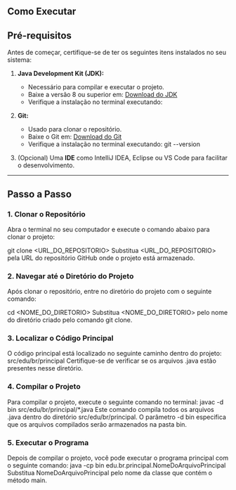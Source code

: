 ## Como Executar
## Pré-requisitos

Antes de começar, certifique-se de ter os seguintes itens instalados no seu sistema:

1. **Java Development Kit (JDK):**
   - Necessário para compilar e executar o projeto.
   - Baixe a versão 8 ou superior em: [Download do JDK](https://www.oracle.com/java/technologies/javase-downloads.html)
   - Verifique a instalação no terminal executando:

2. **Git:**
   - Usado para clonar o repositório.
   - Baixe o Git em: [Download do Git](https://git-scm.com/)
   - Verifique a instalação no terminal executando:
    git --version
     

3. (Opcional) Uma **IDE** como IntelliJ IDEA, Eclipse ou VS Code para facilitar o desenvolvimento.

---

## Passo a Passo

### 1. Clonar o Repositório

Abra o terminal no seu computador e execute o comando abaixo para clonar o projeto:


git clone <URL_DO_REPOSITORIO>
Substitua <URL_DO_REPOSITORIO> pela URL do repositório GitHub onde o projeto está armazenado.

### 2. Navegar até o Diretório do Projeto
Após clonar o repositório, entre no diretório do projeto com o seguinte comando:



cd <NOME_DO_DIRETORIO>
Substitua <NOME_DO_DIRETORIO> pelo nome do diretório criado pelo comando git clone.

### 3. Localizar o Código Principal
O código principal está localizado no seguinte caminho dentro do projeto:
src/edu/br/principal
Certifique-se de verificar se os arquivos .java estão presentes nesse diretório.

### 4. Compilar o Projeto
Para compilar o projeto, execute o seguinte comando no terminal:
javac -d bin src/edu/br/principal/*.java
Este comando compila todos os arquivos .java dentro do diretório src/edu/br/principal.
O parâmetro -d bin especifica que os arquivos compilados serão armazenados na pasta bin.

### 5. Executar o Programa
Depois de compilar o projeto, você pode executar o programa principal com o seguinte comando:
java -cp bin edu.br.principal.NomeDoArquivoPrincipal
Substitua NomeDoArquivoPrincipal pelo nome da classe que contém o método main.



